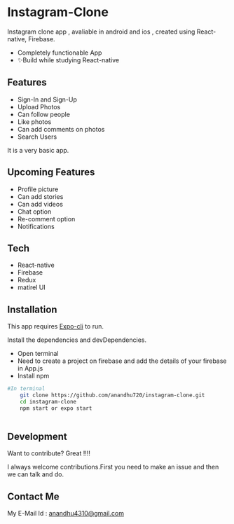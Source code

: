 # Instagram-Clone

Instagram clone app , avaliable in android and ios , created using React-native, Firebase.

- Completely functionable App
- ✨Build while studying React-native

## Features

- Sign-In and Sign-Up
- Upload Photos
- Can follow people
- Like photos
- Can add comments on photos
- Search Users

It is a very basic app.

## Upcoming Features

- Profile picture
- Can add stories
- Can add videos
- Chat option
- Re-comment option
- Notifications


## Tech

- React-native
- Firebase
- Redux
- matirel UI

## Installation

This app requires [Expo-cli](https://expo.io/)  to run.

Install the dependencies and devDependencies.
- Open terminal
- Need to create a project on firebase and add the details of your firebase in App.js
- Install npm

```sh
#In terminal
    git clone https://github.com/anandhu720/instagram-clone.git
    cd instagram-clone
    npm start or expo start
    
```



## Development

Want to contribute? Great !!!!

I always welcome contributions.First you need to make an issue and then we can talk and do.

## Contact Me

My E-Mail Id :
anandhu4310@gmail.com
